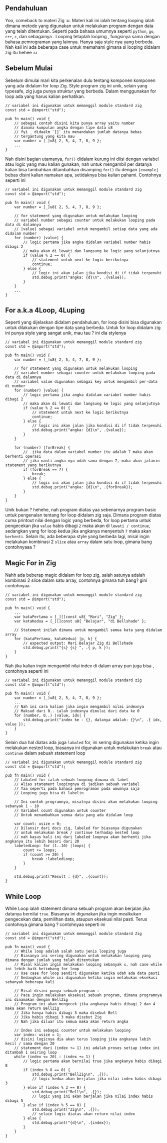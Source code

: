 ## Pendahuluan
Yoo, comeback to materi Zig :u. Materi kali ini ialah tentang looping ialah dimana metode yang digunakan untuk melakukan program dengan data yang telah ditentukan. Seperti pada bahasa umumnya seperti `python`, `go`, `c++`, `c`, dan sebagainya . Looping tetaplah looping , fungsinya sama dengan bahasa pemrograman yang lainnya. Hanya saja style nya yang berbeda. Nah kali ini ada beberapa case untuk memahami gimana si looping didalam zig itu hehee :u

## Sebelum Mulai
Sebelum dimulai mari kita perkenalan dulu tentang komponen komponen yang ada didalam for loop Zig. Style program zig ini unik, selain yang typesafe, zig juga punya struktur yang berbeda. Dalam menggunakan for loop ada yang harus kalian perhatikan. 
```zig
// variabel ini digunakan untuk memanggil module standard zig
const std = @import("std");

pub fn main() void {
    // sebagai contoh disini kita punya array yaitu number
    // dimana kumpulan angka dengan tipe data u8
    // fyi _ didaalm `[]` itu menandakan jumlah datanya bebas
    // tergantung yang kita mau
    var number = [_]u8{ 2, 5, 4, 7, 8, 9 };
    ...
}
```
Nah disini bagian utamanya, `for()` didalam kurung ini diisi dengan variabel atau logic yang mau kalian gunakan, nah untuk mengambil per datanya kalian bisa tambahkan ditambahkan disamping `for()` itu dengan `|example|` bebas disini kalian namakan apa, setidaknya bisa kalian pahami. Contohnya seperti ini
```zig
// variabel ini digunakan untuk memanggil module standard zig
const std = @import("std");

pub fn main() void {
    var number = [_]u8{ 2, 5, 4, 7, 8, 9 };

    // for statement yang digunakan untuk melakukan looping
    // variabel number sebagai counter untuk melakukan looping pada data di dalamnya
    // |value| sebagai variabel untuk mengambil setiap data yang ada didalam number
    for (number) |value| {
        // logic pertama jika angka didalam variabel number habis dibagi 2
        // maka akan di lewati dan langsung ke logic yang selanjutnya
        if (value % 2 == 0) {
            // statement untuk next ke logic berikutnya
            continue;
        } else {
            // logic ini akan jalan jika kondisi di if tidak terpenuhi
            std.debug.print("angka: {d}\n", .{value});
        }
    }
    ...
}
```

## For a.k.a 4Loop, 4Luping
Seperti yang dijelaskan didalam pendahuluan, for loop disini bisa digunakan untuk dilakukan dengan tipe data yang berbeda. Untuk for loop didalam zig ini punya style yang sangat unik, mau tau ? ini dia stylenya

```zig
// variabel ini digunakan untuk memanggil module standard zig
const std = @import("std");

pub fn main() void {
    var number = [_]u8{ 2, 5, 4, 7, 8, 9 };

    // for statement yang digunakan untuk melakukan looping
    // variabel number sebagai counter untuk melakukan looping pada data di dalamnya
    // variabel value digunakan sebagai key untuk mengambil per-data di number
    for (number) |value| {
        // logic pertama jika angka didalam variabel number habis dibagi 2
        // maka akan di lewati dan langsung ke logic yang selanjutnya
        if (value % 2 == 0) {
            // statement untuk next ke logic berikutnya
            continue;
        } else {
            // logic ini akan jalan jika kondisi di if tidak terpenuhi
            std.debug.print("angka: {d}\n", .{value});
        }
    }

    for (number) |forBreak| {
        //  jika data dalam variabel number itu adalah 7 maka akan berhenti operasi
        // jika nanti angka nya udah sama dengan 7, maka akan jalanin statement yang berikutnya
        if (forBreak == 7) {
            break;
        } else {
            // logic ini akan jalan jika kondisi di if tidak terpenuhi
            std.debug.print("angka: {d}\n", .{forBreak});
        }
    }
}
```
Unik bukan ? hehehe, nah program diatas yaa sebenarnya program basic untuk pengenalan tentang for loop didalam zig saja. Dimana program diatas cuma printout nilai dengan logic yang berbeda, for loop pertama untuk pengecekan jika `value` habis dibagi `2` maka akan di `lewati / continue`, sedangkan yang for loop kedua jika angkanya menyentuh `7` maka akan `berhenti`. Selain itu, ada beberapa style yang berbeda lagi, misal ingin melakukan kombinasi 2 `slice` atau `array` dalam satu loop, gimana bang contohnyaaa ?

## Magic For in Zig
Nahh ada beberap magic didalam for loop zig, salah satunya adalah kombinasi 2 slice dalam satu array, contohnya gimana tuh bang? gini contohnyaa.

```zig
// variabel ini digunakan untuk memanggil module standard zig
const std = @import("std");

pub fn main() void {
    ...
    var kataPertama = [_][]const u8{ "Mari", "Zig" };
    var kataKedua = [_][]const u8{ "Belajar", "di Bellshade" };

    // Statement inilah dimana untuk mengambil semua kata yang didalam array
    for (kataPertama, kataKedua) |p, k| {
        // expected output: Mari Belajar Zig di Bellshade
        std.debug.print("{s} {s} ", .{ p, k });
    }
}
```
Nah jika kalian ingin mengambil nilai index di dalam array pun juga bisa , contohnya seperti ini
```zig
// variabel ini digunakan untuk memanggil module standard zig
const std = @import("std");

pub fn main() void {
    var number = [_]u8{ 2, 5, 4, 7, 8, 9 };
    ...
    // Nah ini cara kalian jika ingin mengambil nilai indexnya
    // Maksud dari 0.. ialah indexnya dimulai dari data ke 0
    for (number, 0..) |value, idx| {
        std.debug.print("index ke - {}, datanya adalah: {}\n", .{ idx, value });
    }
}
```
Selain dua hal diatas ada juga `labaled` for, ini sering digunakan ketika ingin melakukan nested loop, biasanya ini digunakan untuk melakukan `break` atau `continue` dalam sebuah statement loop

```zig
// variabel ini digunakan untuk memanggil module standard zig
const std = @import("std");

pub fn main() void {
    // Labaled for ialah sebuah looping dimana di label
    // Alias statement loopingnya di jadikan sebuah variabel
    // Yaa seperti pada bahasa pemrograman pada umumnya saja
    // Looping juga bisa di labelin

    // Ini contoh programnya, misalnya disini akan melakukan looping sebanyak 1 - 10
    // Variabel count digunakan untuk counter
    // Untuk menambahkan semua data yang ada didalam loop

    var count: usize = 0;
    // Dilansir dari docs zig, labeled for biasanya digunakan
    // untuk melakukan break / continue terhadap nested loop
    // nah kasus kali ini dari labaled loopnya akan berhenti jika angkanya itu lebih besari dari 20
    labeledLoop: for (1..10) |loops| {
        count += loops;
        if (count >= 20) {
            break :labeledLoop;
        }
    }

    std.debug.print("Result : {d}", .{count});
}
```

## While Loop 
While Loop ialah statement dimana sebuah program akan berjalan jika datanya bernilai `true`. Biasanya ini digunakan jika ingin mealkukan pengecekan data, pemilihan data, ataupun eksekusi nilai pasti. Terus contohnya gimana bang ? contohnyaa seperti ini 

```zig
// variabel ini digunakan untuk memanggil module standard Zig
const std = @import("std");

pub fn main() void {
    // While loop adalah salah satu jenis looping juga
    // Biasanya ini sering digunakan untuk melakukan looping yang dimana dengan jumlah yang telah ditentukan
    // Misal kalian ingin melakukan looping sebanyak x, nah case while ini lebih baik ketimbang for loop
    // Use case for loop sendiri digunakan ketika udah ada data pasti
    // Sedangkan while ini digunakan ketika ingin melakukan eksekusi sebanyak beberapa kali

    // Misal disini punya sebuah program :
    // Pace ingin melakukan eksekusi sebuah program, dimana programnya ini dinamakan dengan BellZig
    // Program ini akan mengecek jika angkanya habis dibagi 2 dan 4 maka akan return BellZig
    // Jika hanya habis dibagi 5 maka disebut Bell
    // Jika habis dibagi 3 maka disebut Zig
    // Nah jika diluar itu semua maka akan return angka

    // Index ini sebagai counter untuk melakukan looping
    var index: usize = 1;
    // disini logicnya dia akan terus looping jika angkanya lebih kecil / sama dengan 20
    // statement dari (index += 1) ini adalah proses setiap index ini ditambah 1 seiring loop
    while (index <= 20) : (index += 1) {
        // logic pertama akan bernilai true jika angkanya habis dibagi 8
        if (index % 8 == 0) {
            std.debug.print("BellZig\n", .{});
            // logic kedua akan berjalan jika nilai index habis dibagi 3
        } else if (index % 3 == 0) {
            std.debug.print("Bell\n", .{});
            // logic yang ini akan berjalan jika nilai index habis dibagi 5
        } else if (index % 5 == 0) {
            std.debug.print("Zig\n", .{});
            // selain logic diatas akan return nilai index
        } else {
            std.debug.print("{d}\n", .{index});
        }
    }
}
```